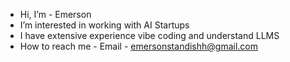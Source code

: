 - Hi, I’m - Emerson 
- I’m interested in working with AI Startups
- I have extensive experience vibe coding and understand LLMS
- How to reach me - Email - emersonstandishh@gmail.com

<!---
Em12Vibe/Em12Vibe is a ✨ special ✨ repository because its `README.md` (this file) appears on your GitHub profile.
You can click the Preview link to take a look at your changes.
--->
